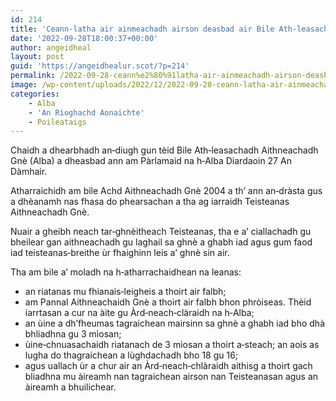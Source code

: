 ```yaml
---
id: 214
title: 'Ceann‑latha air ainmeachadh airson deasbad air Bile Ath‑leasachadh Aithneachadh Gnè (Alba)'
date: '2022-09-28T18:00:37+00:00'
author: angeidheal
layout: post
guid: 'https://angeidhealur.scot/?p=214'
permalink: /2022-09-28-ceann%e2%80%91latha-air-ainmeachadh-airson-deasbad-air-bile-ath%e2%80%91leasachadh-aithneachadh-gne-alba/
image: /wp-content/uploads/2022/12/2022-09-28-ceann-latha-air-ainmeachadh-airson-deasbad-air-bile-ath-leasachadh-aithneachadh-gne-alba.webp
categories:
    - Alba
    - 'An Rìoghachd Aonaichte'
    - Poileataigs
---
```


Chaidh a dhearbhadh an‑diugh gun tèid Bile Ath‑leasachadh Aithneachadh Gnè (Alba) a dheasbad ann am Pàrlamaid na h‑Alba Diardaoin 27 An Dàmhair.

Atharraichidh am bile Achd Aithneachadh Gnè 2004 a th’ ann an‑dràsta gus a dhèanamh nas fhasa do phearsachan a tha ag iarraidh Teisteanas Aithneachadh Gnè.

Nuair a gheibh neach tar‑ghnèitheach Teisteanas, tha e a’ ciallachadh gu bheilear gan aithneachadh gu laghail sa ghnè a ghabh iad agus gum faod iad teisteanas‑breithe ùr fhaighinn leis a’ ghnè sin air.

Tha am bile a’ moladh na h‑atharrachaidhean na leanas:

- an riatanas mu fhianais‑leigheis a thoirt air falbh;
- am Pannal Aithneachaidh Gnè a thoirt air falbh bhon phròiseas. Thèid iarrtasan a cur na àite gu Àrd‑neach‑clàraidh na h‑Alba;
- an ùine a dh’fheumas tagraichean mairsinn sa ghnè a ghabh iad bho dhà bhliadhna gu 3 mìosan;
- ùine‑chnuasachaidh riatanach de 3 mìosan a thoirt a‑steach; an aois as lugha do thagraichean a lùghdachadh bho 18 gu 16;
- agus uallach ùr a chur air an Àrd‑neach‑chlàraidh aithisg a thoirt gach bliadhna mu àireamh nan tagraichean airson nan Teisteanasan agus an àireamh a bhuilichear.